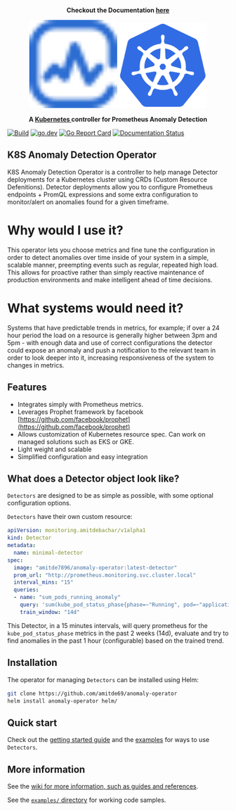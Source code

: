<p align="center">
    <strong>
        Checkout the Documentation
        <a href="https://amitde69.github.io/anomaly-operator/">here </a>
    </strong>
</p>

<p align="center">
    <img src="docs/assets/images/anomaly-detection.svg" alt="Anomaly logo" width="200" />
    <img src="docs/assets/images/kubernetes_icon.svg" alt="Kubernetes logo" width="200" />
</p>
<p align="center">
    <strong>
        A
        <a href="https://kubernetes.io/">Kubernetes </a>
        controller for Prometheus Anomaly Detection
    </strong>
</p>

[![Build](https://github.com/jthomperoo/predictive-horizontal-pod-autoscaler/workflows/main/badge.svg)](https://github.com/jthomperoo/predictive-horizontal-pod-autoscaler/actions)
[![go.dev](https://img.shields.io/badge/go.dev-reference-007d9c?logo=go&logoColor=white&style=flat)](https://pkg.go.dev/github.com/jthomperoo/predictive-horizontal-pod-autoscaler)
[![Go Report Card](https://goreportcard.com/badge/github.com/jthomperoo/predictive-horizontal-pod-autoscaler)](https://goreportcard.com/report/github.com/jthomperoo/predictive-horizontal-pod-autoscaler)
[![Documentation Status](https://readthedocs.org/projects/predictive-horizontal-pod-autoscaler/badge/?version=latest)](https://predictive-horizontal-pod-autoscaler.readthedocs.io/en/latest)

## K8S Anomaly Detection Operator

K8S Anomaly Detection Operator is a controller to help manage Detector deployments for a Kubernetes cluster using CRDs (Custom Resource Defenitions).
Detector deployments allow you to configure Prometheus endpoints + PromQL expressions and some extra configuration to monitor/alert on anomalies found for a given timeframe.

# Why would I use it?

This operator lets you choose metrics and fine tune the configuration in order to detect anomalies over time inside of your system in a simple, scalable manner,
preempting events such as regular, repeated high load. This allows for proactive rather than simply reactive maintenance
of production environments and make intelligent ahead of time decisions.

# What systems would need it?

Systems that have predictable trends in metrics, for example; if over a 24 hour period the load on a resource is
generally higher between 3pm and 5pm - with enough data and use of correct configurations the detector could
expose an anomaly and push a notification to the relevant team in order to look deeper into it, increasing responsiveness of the system to changes in metrics.

## Features

* Integrates simply with Prometheus metrics.
* Leverages Prophet framework by facebook [https://github.com/facebook/prophet](https://github.com/facebook/prophet)
* Allows customization of Kubernetes resource spec. Can work on managed solutions such as EKS or GKE.
* Light weight and scalable
* Simplified configuration and easy integration

## What does a Detector object look like?

`Detectors` are designed to be as simple as possible, with some optional
configuration options.

`Detectors` have their own custom resource:

```yaml
apiVersion: monitoring.amitdebachar/v1alpha1
kind: Detector
metadata:
  name: minimal-detector
spec:
  image: "amitde7896/anomaly-operator:latest-detector"
  prom_url: "http://prometheus.monitoring.svc.cluster.local"
  interval_mins: "15"
  queries: 
  - name: "sum_pods_running_anomaly"
    query: 'sum(kube_pod_status_phase{phase=~"Running", pod=~"application-pod-.*"}) > 1'
    train_window: "14d"

```

This Detector, in a 15 minutes intervals, will query prometheus for the `kube_pod_status_phase` metrics in the past 2 weeks (14d), evaluate and try to find anomalies in the past 1 hour (configurable) based on the trained trend.

## Installation

The operator for managing `Detectors` can be installed using Helm:

```bash
git clone https://github.com/amitde69/anomaly-operator
helm install anomaly-operator helm/
```

## Quick start

Check out the [getting started
guide](https://amitde69.github.io/anomaly-operator/getting_started/configurations/) and the
[examples](./examples/) for ways to use `Detectors`.

## More information

See the [wiki for more information, such as guides and
references](https://amitde69.github.io/anomaly-operator/).

See the [`examples/` directory](./examples) for working code samples.
